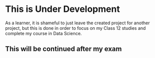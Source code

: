 # This is Under Development

As a learner, it is shameful to just leave the created project for another project, but this is done in order to focus on my Class 12 studies and complete my course in Data Science.

## This will be continued after my exam